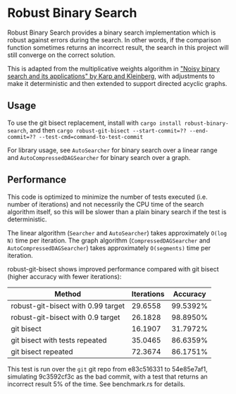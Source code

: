 # Robust Binary Search

Robust Binary Search provides a binary search implementation which is robust against errors during
the search. In other words, if the comparison function sometimes returns an incorrect result, the
search in this project will still converge on the correct solution.

This is adapted from the multiplicative weights algorithm in ["Noisy binary search and its
applications" by Karp and Kleinberg](https://www.cs.cornell.edu/~rdk/papers/karpr2.pdf), with
adjustments to make it deterministic and then extended to support directed acyclic graphs.

## Usage

To use the git bisect replacement, install with `cargo install robust-binary-search`, and then
`cargo robust-git-bisect --start-commit=?? --end-commit=?? --test-cmd=command-to-test-commit`

For library usage, see `AutoSearcher` for binary search over a linear range and
`AutoCompressedDAGSearcher` for binary search over a graph.

## Performance

This code is optimized to minimize the number of tests executed (i.e. number of iterations) and not
necessrily the CPU time of the search algorithm itself, so this will be slower than a plain binary
search if the test is deterministic.

The linear algorithm (`Searcher` and `AutoSearcher`) takes approximately `O(log N)` time per
iteration. The graph algorithm (`CompressedDAGSearcher` and `AutoCompressedDAGSearcher`) takes
approximately `O(segments)` time per iteration.

robust-git-bisect shows improved performance compared with git bisect (higher accuracy with fewer
iterations):

Method                             | Iterations | Accuracy
---------------------------------- | ---------- | --------
robust-git-bisect with 0.99 target | 29.6558    | 99.5392%
robust-git-bisect with 0.9 target  | 26.1828    | 98.8950%
git bisect                         | 16.1907    | 31.7972%
git bisect with tests repeated     | 35.0465    | 86.6359%
git bisect repeated                | 72.3674    | 86.1751%

This test is run over the `git` git repo from e83c516331 to 54e85e7af1, simulating 9c3592cf3c as the
bad commit, with a test that returns an incorrect result 5% of the time. See benchmark.rs for
details.
